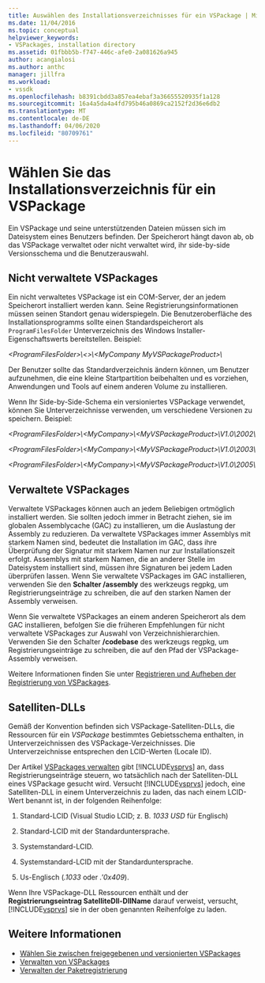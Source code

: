 ```yaml
---
title: Auswählen des Installationsverzeichnisses für ein VSPackage | Microsoft Docs
ms.date: 11/04/2016
ms.topic: conceptual
helpviewer_keywords:
- VSPackages, installation directory
ms.assetid: 01fbbb5b-f747-446c-afe0-2a081626a945
author: acangialosi
ms.author: anthc
manager: jillfra
ms.workload:
- vssdk
ms.openlocfilehash: b8391cbdd3a857ea4ebaf3a36655520935f1a128
ms.sourcegitcommit: 16a4a5da4a4fd795b46a0869ca2152f2d36e6db2
ms.translationtype: MT
ms.contentlocale: de-DE
ms.lasthandoff: 04/06/2020
ms.locfileid: "80709761"
---
```

# <a name="choose-the-installation-directory-for-a-vspackage"></a>Wählen Sie das Installationsverzeichnis für ein VSPackage
Ein VSPackage und seine unterstützenden Dateien müssen sich im Dateisystem eines Benutzers befinden. Der Speicherort hängt davon ab, ob das VSPackage verwaltet oder nicht verwaltet wird, ihr side-by-side Versionsschema und die Benutzerauswahl.

## <a name="unmanaged-vspackages"></a>Nicht verwaltete VSPackages
 Ein nicht verwaltetes VSPackage ist ein COM-Server, der an jedem Speicherort installiert werden kann. Seine Registrierungsinformationen müssen seinen Standort genau widerspiegeln. Die Benutzeroberfläche des Installationsprogramms sollte einen Standardspeicherort als `ProgramFilesFolder` Unterverzeichnis des Windows Installer-Eigenschaftswerts bereitstellen. Beispiel:

*&lt;ProgramFilesFolder&gt;\\&lt;&gt;\\&lt;MyCompany MyVSPackageProduct&gt;\\*

 Der Benutzer sollte das Standardverzeichnis ändern können, um Benutzer aufzunehmen, die eine kleine Startpartition beibehalten und es vorziehen, Anwendungen und Tools auf einem anderen Volume zu installieren.

 Wenn Ihr Side-by-Side-Schema ein versioniertes VSPackage verwendet, können Sie Unterverzeichnisse verwenden, um verschiedene Versionen zu speichern. Beispiel:

 *&lt;ProgramFilesFolder&gt;\\&lt;MyCompany&gt;\\&lt;MyVSPackageProduct&gt;\\V1.0\\2002\\*

 *&lt;ProgramFilesFolder&gt;\\&lt;MyCompany&gt;\\&lt;MyVSPackageProduct&gt;\\V1.0\\2003\\*

 *&lt;ProgramFilesFolder&gt;\\&lt;MyCompany&gt;\\&lt;MyVSPackageProduct&gt;\\V1.0\\2005\\*

## <a name="managed-vspackages"></a>Verwaltete VSPackages
 Verwaltete VSPackages können auch an jedem Beliebigen ortmöglich installiert werden. Sie sollten jedoch immer in Betracht ziehen, sie im globalen Assemblycache (GAC) zu installieren, um die Auslastung der Assembly zu reduzieren. Da verwaltete VSPackages immer Assemblys mit starkem Namen sind, bedeutet die Installation im GAC, dass ihre Überprüfung der Signatur mit starkem Namen nur zur Installationszeit erfolgt. Assemblys mit starkem Namen, die an anderer Stelle im Dateisystem installiert sind, müssen ihre Signaturen bei jedem Laden überprüfen lassen. Wenn Sie verwaltete VSPackages im GAC installieren, verwenden Sie den **Schalter /assembly** des werkzeugs regpkg, um Registrierungseinträge zu schreiben, die auf den starken Namen der Assembly verweisen.

 Wenn Sie verwaltete VSPackages an einem anderen Speicherort als dem GAC installieren, befolgen Sie die früheren Empfehlungen für nicht verwaltete VSPackages zur Auswahl von Verzeichnishierarchien. Verwenden Sie den Schalter **/codebase** des werkzeugs regpkg, um Registrierungseinträge zu schreiben, die auf den Pfad der VSPackage-Assembly verweisen.

 Weitere Informationen finden Sie unter [Registrieren und Aufheben der Registrierung von VSPackages](../../extensibility/registering-and-unregistering-vspackages.md).

## <a name="satellite-dlls"></a>Satelliten-DLLs
 Gemäß der Konvention befinden sich VSPackage-Satelliten-DLLs, die Ressourcen für ein *VSPackage* bestimmtes Gebietsschema enthalten, in Unterverzeichnissen des VSPackage-Verzeichnisses. Die Unterverzeichnisse entsprechen den LCID-Werten (Locale ID).

 Der Artikel [VSPackages verwalten](../../extensibility/managing-vspackages.md) gibt [!INCLUDE[vsprvs](../../code-quality/includes/vsprvs_md.md)] an, dass Registrierungseinträge steuern, wo tatsächlich nach der Satelliten-DLL eines VSPackage gesucht wird. Versucht [!INCLUDE[vsprvs](../../code-quality/includes/vsprvs_md.md)] jedoch, eine Satelliten-DLL in einem Unterverzeichnis zu laden, das nach einem LCID-Wert benannt ist, in der folgenden Reihenfolge:

1. Standard-LCID (Visual Studio LCID; z. B. *1033 USD* für Englisch)

2. Standard-LCID mit der Standarduntersprache.

3. Systemstandard-LCID.

4. Systemstandard-LCID mit der Standarduntersprache.

5. Us-Englisch (*.1033* oder *.'0x409*).

Wenn Ihre VSPackage-DLL Ressourcen enthält und der **Registrierungseintrag SatelliteDll-DllName** darauf verweist, versucht, [!INCLUDE[vsprvs](../../code-quality/includes/vsprvs_md.md)] sie in der oben genannten Reihenfolge zu laden.

## <a name="see-also"></a>Weitere Informationen
- [Wählen Sie zwischen freigegebenen und versionierten VSPackages](../../extensibility/choosing-between-shared-and-versioned-vspackages.md)
- [Verwalten von VSPackages](../../extensibility/managing-vspackages.md)
- [Verwalten der Paketregistrierung](https://msdn.microsoft.com/library/f69e0ea3-6a92-4639-8ca9-4c9c210e58a1)
